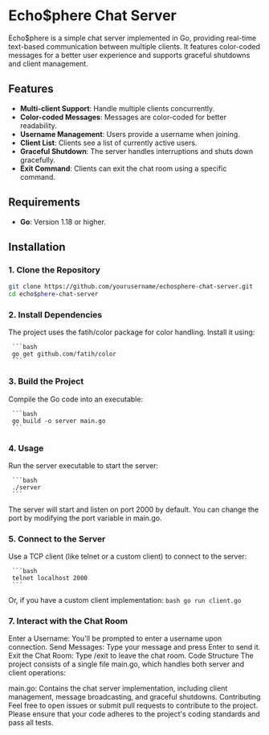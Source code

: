 # Echo$phere Chat Server

Echo$phere is a simple chat server implemented in Go, providing real-time text-based communication between multiple clients. It features color-coded messages for a better user experience and supports graceful shutdowns and client management.

## Features

- **Multi-client Support**: Handle multiple clients concurrently.
- **Color-coded Messages**: Messages are color-coded for better readability.
- **Username Management**: Users provide a username when joining.
- **Client List**: Clients see a list of currently active users.
- **Graceful Shutdown**: The server handles interruptions and shuts down gracefully.
- **Exit Command**: Clients can exit the chat room using a specific command.

## Requirements

- **Go**: Version 1.18 or higher.

## Installation

### 1. **Clone the Repository**

   ```bash
   git clone https://github.com/yourusername/echosphere-chat-server.git
   cd echo$phere-chat-server
   ```

### 2. Install Dependencies

The project uses the fatih/color package for color handling. Install it using:

     ```bash
     go get github.com/fatih/color
     ```

### 3. Build the Project

Compile the Go code into an executable:

     ```bash
     go build -o server main.go
     ```

### 4. Usage
  Run the server executable to start the server:

     ```bash
     ./server
     ```

  The server will start and listen on port 2000 by default. You can change the port by modifying the port variable in main.go.

### 5. Connect to the Server

  Use a TCP client (like telnet or a custom client) to connect to the server:

     ```bash
     telnet localhost 2000
     ```

  Or, if you have a custom client implementation:
     ```bash
     go run client.go
     ```

### 7. Interact with the Chat Room

  Enter a Username: You'll be prompted to enter a username upon connection.
  Send Messages: Type your message and press Enter to send it.
  Exit the Chat Room: Type /exit to leave the chat room.
  Code Structure
  The project consists of a single file main.go, which handles both server and client operations:
  
  main.go: Contains the chat server implementation, including client management, message broadcasting, and graceful shutdowns.
  Contributing
  Feel free to open issues or submit pull requests to contribute to the project. Please ensure that your code adheres to the 
  project's coding standards and pass all tests.
  
